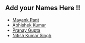 ## Add your Names Here !!
- [Mayank Pant](https://github.com/obiwan04kanobi)
- [Abhishek Kumar](https://github.com/ABHISHEKKUMAR72)
- [Pranay Gupta](https://github.com/pranayguptag)
- [Nitish Kumar Singh](https://github.com/Nitish-kr01)